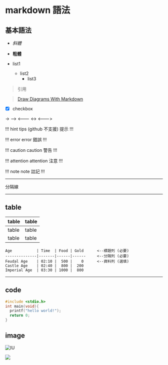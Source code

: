 # markdown 語法

## 基本語法
- *斜體*

- **粗體**

- list1
  - list2
    - list3

> 引用

> [Draw Diagrams With Markdown](http://support.typora.io/Draw-Diagrams-With-Markdown/)

- [x] checkbox

->
-->
<---
<->
<--->

!!! hint tips (github 不支援)
提示
!!!

!!! error error
錯誤
!!!

!!! caution caution
警告 
!!!

!!! attention attention
注意
!!!

!!! note note
註記
!!!

--- 
分隔線
***

## table
table | table
--- | ---
table | table
table | table

```
Age           | Time  | Food | Gold      <--標題列 (必要)
--------------|-------|------|------     <--分隔列 (必要)
Feudal Age    | 02:10 |  500 |    0      <--資料列 (選填)
Castle Age    | 02:40 |  800 |  200
Imperial Age  | 03:30 | 1000 |  800 
```
---
## code
```C
#include <stdio.h>
int main(void){
  printf("hello world!");
  return 0;
}
```

## image
![IU](https://i.gifer.com/8RGt.gif "IU")

![](https://thumbs.gfycat.com/PersonalGreatAsianconstablebutterfly-size_restricted.gif)